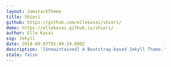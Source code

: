 ```yaml
---
layout: JamstackTheme
title: Shiori
github: https://github.com/ellekasai/shiori/
demo: https://ellekasai.github.io/shiori/
author: Elle Kasai
ssg: Jekyll
date: 2014-09-07T05:49:29.000Z
description: '[Unmaintained] A Bootstrap-based Jekyll Theme.'
stale: false
---
```

